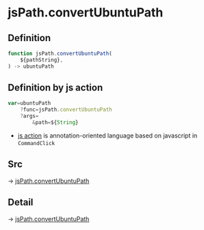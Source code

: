 # jsPath.convertUbuntuPath

## Definition

```js.js
function jsPath.convertUbuntuPath(
	${pathString},
) -> ubuntuPath
```


## Definition by js action

```js.js
var=ubuntuPath
	?func=jsPath.convertUbuntuPath
	?args=
		&path=${String}
```

- [js action](#) is annotation-oriented language based on javascript in `CommandClick`



## Src

-> [jsPath.convertUbuntuPath](https://github.com/puutaro/CommandClick/blob/master/app/src/main/java/com/puutaro/commandclick/fragment_lib/terminal_fragment/js_interface/JsPath.kt#L142)

## Detail

-> [jsPath.convertUbuntuPath](https://github.com/puutaro/CommandClick/blob/master/md/developer/js_interface/details/JsPath/convertUbuntuPath.md)

